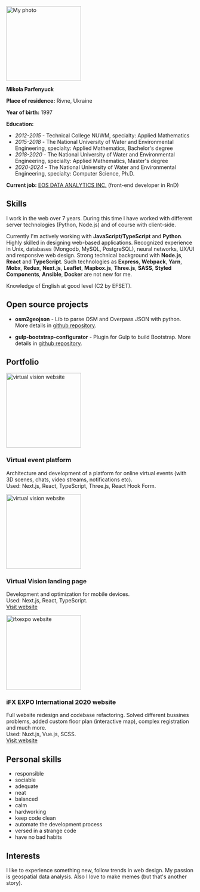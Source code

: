 <a href='/assets/img/photo.jpg' target='_blank' data-no-swup>
    <img class='avatar-photo' width='200' height='200' alt='My photo' src='/assets/optimized-img/preview_photo.jpg'>
</a>

**Mikola Parfenyuck**

**Place of residence:** Rivne, Ukraine

**Year of birth:** 1997

**Education:**

- _2012-2015_ - Technical College NUWM, specialty: Applied Mathematics
- _2015-2018_ - The National University of Water and Environmental Engineering, specialty: Applied Mathematics, Bachelor's degree
- _2018-2020_ - The National University of Water and Environmental Engineering, specialty: Applied Mathematics, Master's degree
- _2020-2024_ - The National University of Water and Environmental Engineering, specialty: Computer Science, Ph.D.

**Current job:** [EOS DATA ANALYTICS INC.](https://eos.com/) (front-end developer in RnD)


## Skills

I work in the web over 7 years. During this time I have worked with different server technologies (Python, Node.js) and of course with client-side.

Currently I'm actively working with **JavaScript/TypeScript** and **Python**.
Highly skilled in designing web-based applications.
Recognized experience in Unix, databases (Mongodb, MySQL, PostgreSQL), neural networks, UX/UI and responsive web design.
Strong technical background with **Node.js**, **React** and **TypeScript**.
Such technologies as **Express**, **Webpack**, **Yarn**, **Mobx**, **Redux**, **Next.js**, **Leaflet**, **Mapbox.js**, **Three.js**, **SASS**, **Styled Components**, **Ansible**, **Docker** are not new for me.

Knowledge of English at good level (C2 by EFSET).


## Open source projects

- **osm2geojson** - Lib to parse OSM and Overpass JSON with python. More details in [github repository](https://github.com/aspectumapp/osm2geojson).

- **gulp-bootstrap-configurator** - Plugin for Gulp to build Bootstrap. More details in [github repository](https://github.com/rapkin/gulp-bootstrap-configurator).


## Portfolio

<div class='post-item'>
    <a class='image-link' href='/assets/img/vr-event.png' target='_blank' data-no-swup>
        <img width='200' height='200' alt='virtual vision website' src='/assets/optimized-img/preview_vr-event.png'>
    </a>
    <div>
        <h3>Virtual event platform</h3>
        <p>
            Architecture and development of a platform for online virtual events (with 3D scenes, chats, video streams, notifications etc).
            <br/>
            Used: Next.js, React, TypeScript, Three.js, React Hook Form.
        </p>
    </div>
</div>

<div class='post-item'>
    <a class='image-link' href='/assets/img/virtual_vision.png' target='_blank' data-no-swup>
        <img width='200' height='200' alt='virtual vision website' src='/assets/optimized-img/preview_virtual_vision.png'>
    </a>
    <div>
        <h3>Virtual Vision landing page</h3>
        <p>
            Development and optimization for mobile devices.
            <br/>
            Used: Next.js, React, TypeScript.
            <br/>
            <a class='visit-link' href='https://ifxexpo.com/cyprus2020/virtual-vision/' target='_blank' rel='noopener noreferrer' />Visit website</a>
        </p>
    </div>
</div>

<div class='post-item'>
    <a class='image-link' href='/assets/img/ifxexpo.jpg' target='_blank' data-no-swup>
        <img width='200' height='200' alt='ifxexpo website' src='/assets/optimized-img/preview_ifxexpo.jpg'>
    </a>
    <div>
        <h3>iFX EXPO International 2020 website</h3>
        <p>
            Full website redesign and codebase refactoring.
            Solved different bussines problems, added custom floor plan (interactive map), complex registration and much more.
            <br/>
            Used: Nuxt.js, Vue.js, SCSS.
            <br/>
            <a class='visit-link' href='https://ifxexpo.com/cyprus2020/' target='_blank' rel='noopener noreferrer' />Visit website</a>
        </p>
    </div>
</div>


## Personal skills

- responsible
- sociable
- adequate
- neat
- balanced
- calm
- hardworking
- keep code clean
- automate the development process
- versed in a strange code
- have no bad habits

## Interests

I like to experience something new, follow trends in web design.
My passion is geospatial data analysis.
Also I love to make memes (but that's another story).
